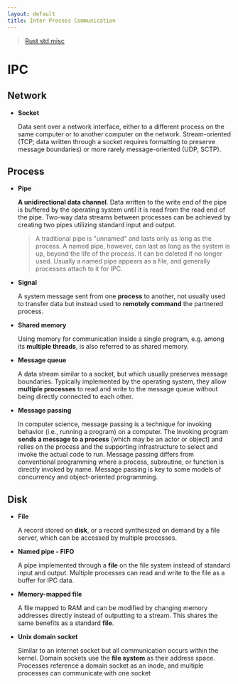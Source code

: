 ```yaml
---
layout: default
title: Inter Process Communication
---
```


> [Rust std misc][1]

[1]: https://doc.rust-lang.org/rust-by-example/std_misc.html

# IPC
## Network
+ __Socket__
  
  Data sent over a network interface, either to a different process on the same computer or to another computer on the network. Stream-oriented (TCP; data written through a socket requires formatting to preserve message boundaries) or more rarely message-oriented (UDP, SCTP).

## Process
+ __Pipe__
  
  __A unidirectional data channel__. Data written to the write end of the pipe is buffered by the operating system until it is read from the read end of the pipe. Two-way data streams between processes can be achieved by creating two pipes utilizing standard input and output.
  
  > A traditional pipe is "unnamed" and lasts only as long as the process. A named pipe, however, can last as long as the system is up, beyond the life of the process. It can be deleted if no longer used. Usually a named pipe appears as a file, and generally processes attach to it for IPC.

+ __Signal__
  
  A system message sent from one __process__ to another, not usually used to transfer data but instead used to __remotely command__ the partnered process.
  
+ __Shared memory__
  
  Using memory for communication inside a single program, e.g. among its __multiple threads__, is also referred to as shared memory.  
  
+ __Message queue__
  
  A data stream similar to a socket, but which usually preserves message boundaries. Typically implemented by the operating system, they allow __multiple processes__ to read and write to the message queue without being directly connected to each other.

+ __Message passing__
  
  In computer science, message passing is a technique for invoking behavior (i.e., running a program) on a computer. The invoking program __sends a message to a process__ (which may be an actor or object) and relies on the process and the supporting infrastructure to select and invoke the actual code to run. Message passing differs from conventional programming where a process, subroutine, or function is directly invoked by name. Message passing is key to some models of concurrency and object-oriented programming.

## Disk
+ __File__
  
  A record stored on __disk__, or a record synthesized on demand by a file server, which can be accessed by multiple processes.
  
+ __Named pipe - FIFO__
  
  A pipe implemented through a __file__ on the file system instead of standard input and output. Multiple processes can read and write to the file as a buffer for IPC data.

+ __Memory-mapped file__
  
  A file mapped to RAM and can be modified by changing memory addresses directly instead of outputting to a stream. This shares the same benefits as a standard __file__.

+ __Unix domain socket__
  
  Similar to an internet socket but all communication occurs within the kernel. Domain sockets use the __file system__ as their address space. Processes reference a domain socket as an inode, and multiple processes can communicate with one socket

